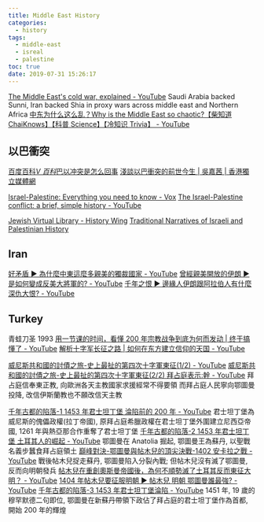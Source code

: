 ```yaml
---
title: Middle East History
categories:
  - history
tags:
  - middle-east
  - isreal
  - palestine
toc: true
date: 2019-07-31 15:26:17
---
```


[The Middle East's cold war, explained - YouTube](https://www.youtube.com/watch?v=veMFCFyOwFI)
Saudi Arabia backed Sunni, Iran backed Shia in proxy wars across middle east and Northern Africa
[中东为什么这么乱？Why is the Middle East so chaotic?【柴知道 ChaiKnows】【科普 Science】【冷知识 Trivia】 - YouTube](https://www.youtube.com/watch?v=exjVfT6uRrg)

## 以巴衝突

[百度百科*V 百科*巴以冲突是怎么回事](https://baike.baidu.com/vbaike/%E5%B7%B4%E4%BB%A5%E5%86%B2%E7%AA%81%E6%98%AF%E6%80%8E%E4%B9%88%E5%9B%9E%E4%BA%8B/22179)
[淺談以巴衝突的前世今生 | 吳嘉茜 | 香港獨立媒體網](http://www.inmediahk.net/node/1024948)

[Israel-Palestine: Everything you need to know - Vox](https://www.vox.com/2018/11/20/18079996/israel-palestine-conflict-guide-explainer)
[The Israel-Palestine conflict: a brief, simple history - YouTube](https://www.youtube.com/watch?v=iRYZjOuUnlU)

[Jewish Virtual Library - History Wing](https://www.jewishvirtuallibrary.org/history)
[Traditional Narratives of Israeli and Palestinian History](https://www.jewishvirtuallibrary.org/traditional-narratives-of-israeli-and-palestinian-history)

## Iran

[好矛盾 ► 為什麼中東這麼多親美的獨裁國家 - YouTube](https://www.youtube.com/watch?v=PsafO5r10Rs)
[曾經親美開放的伊朗 ▶ 是如何變成反美大將軍的? - YouTube](https://www.youtube.com/watch?v=7Cplz5Ejj5s)
[千年之恨 ▶ 邊緣人伊朗跟阿拉伯人有什麼深仇大恨? - YouTube](https://www.youtube.com/watch?v=hOkhbNAZwtM)

## Turkey

青蛙刀圣 1993
[用一节课的时间，看懂 200 年宗教战争到底为何而发动 | 终于搞懂了 - YouTube](https://www.youtube.com/watch?v=atrb3BpX0zs)
[解析十字军长征之路 | 如何在东方建立信仰的天国 - YouTube](https://www.youtube.com/watch?v=di-db_uPp4c)

[威尼斯共和國的討債之旅-史上最扯的第四次十字軍東征(1/2) - YouTube](https://www.youtube.com/watch?v=i5Y4VzIVnwM)
[威尼斯共和國的討債之旅-史上最扯的第四次十字軍東征(2/2) 拜占庭表示:幹 - YouTube](https://www.youtube.com/watch?v=M3ISKR76aaQ)
拜占庭信奉東正教, 向歐洲各天主教國家求援經常不得要領
而拜占庭人民寧向鄂圖曼投降, 改信伊斯蘭教也不願改信天主教

[千年古都的陷落-1 1453 年君士坦丁堡 淪陷前的 200 年 - YouTube](https://www.youtube.com/watch?v=DalX0PjdFNY)
君士坦丁堡為威尼斯的傀儡政權(拉丁帝國), 原拜占庭希臘政權在君士坦丁堡外圍建立尼西亞帝國, 1261 年與熱亞那合作重奪了君士坦丁堡
[千年古都的陷落-2 1453 年君士坦丁堡 土耳其人的崛起 - YouTube](https://www.youtube.com/watch?v=T82ByIqNMXc)
鄂圖曼在 Anatolia 掘起, 鄂圖曼王為蘇丹, 以聖戰名義步蠶食拜占庭領土
[巔峰對決-鄂圖曼與帖木兒的頂尖決戰-1402 安卡拉之戰 - YouTube](https://www.youtube.com/watch?v=YkY8kJIM_4M) 戰後帖木兒捉走蘇丹, 鄂圖曼陷入分裂內戰; 但帖木兒沒有滅了鄂圖曼, 反而向明朝發兵
[帖木兒在重創奧斯曼帝國後，為何不順勢滅了土耳其反而東征大明？ - YouTube](https://www.youtube.com/watch?v=gUWLTcUM6P8)
[1404 年帖木兒要征服明朝 ► 帖木兒 明朝 鄂圖曼誰最強? - YouTube](https://www.youtube.com/watch?v=veenyAmLJSk)
[千年古都的陷落-3 1453 年君士坦丁堡淪陷 - YouTube](https://www.youtube.com/watch?v=acf5-uPfVBo) 1451 年, 19 歲的穆罕默德二句即位, 鄂圖曼在新蘇丹帶領下政佔了拜占庭的君士坦丁堡作為首都, 開始 200 年的輝煌
